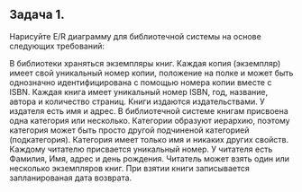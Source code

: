 ## Задача 1.
Нарисуйте E/R диаграмму для библиотечной системы на основе следующих требований:

В библиотеки храняться экземпляры книг. Каждая копия (экземпляр) имеет свой уникальный номер копии, положение на полке и может быть однозначно идентифицирована с помощью номера копии вместе с ISBN.
Каждая книга имеет уникальный номер ISBN, год, название, автора и количество страниц.
Книги издаются издательствами. У издателя есть имя и адрес.
В библиотечной системе книгам присвоена одна категория или несколько. Категории образуют иерархию, поэтому категория может быть просто другой подчиненой категорией (подкатегория). Категория имеет только имя и никаких других свойств.
Каждому читателю присвается уникальный номер. У читателя есть Фамилия, Имя, адрес и день рождения. Читатель может взять один или несколько экземпляров книг. При взятии книги записывается запланированая дата возврата.
